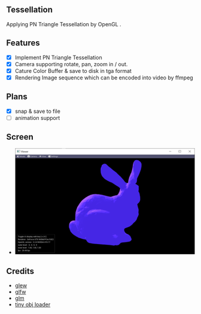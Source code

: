 ## Tessellation

Applying PN Triangle Tessellation by OpenGL .

## Features 
- [x] Implement PN Triangle Tessellation
- [x] Camera supporting rotate, pan, zoom in / out.
- [x] Cature Color Buffer & save to disk in tga format
- [x] Rendering Image sequence which can be encoded into video by ffmpeg

## Plans
- [x] snap & save to file
- [ ] animation support 

## Screen 
- ![screen](./images/screen.png)

## Credits
- [glew]()
- [glfw]()
- [glm]()
- [tiny obj loader]()
